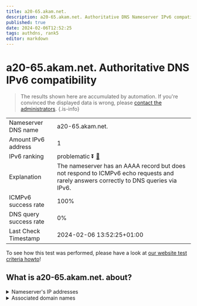 ```yaml
---
title: a20-65.akam.net.
description: a20-65.akam.net. Authoritative DNS Nameserver IPv6 compatibility
published: true
date: 2024-02-06T12:52:25
tags: authdns, rank5
editor: markdown
---
```


# a20-65.akam.net. Authoritative DNS IPv6 compatibility

> The results shown here are accumulated by automation. If you're convinced the displayed data is wrong, please [contact the administrators](/howto/chat). 
{.is-info}




|   |   |
| - | - |
| Nameserver DNS name | a20-65.akam.net.
| Amount IPv6 address | 1
| IPv6 ranking | problematic :arrow_double_down: [🔗](/howto/ranking) |
| Explanation | The nameserver has an AAAA record but does not respond to ICMPv6 echo requests and rarely answers correctly to DNS queries via IPv6. |
| ICMPv6 success rate | 100%|
| DNS query success rate | 0% |
| Last Check Timestamp | 2024-02-06 13:52:25+01:00 |

To see how this test was performed, please have a look at [our website test criteria howto](/howto/testcriteria/authdns)!


## What is a20-65.akam.net. about?




<details>
<summary>Nameserver's IP addresses</summary>

2a02:26f0:67::41

</details>



<details>
<summary>Associated domain names</summary>

www.peacocktv.com

</details>
